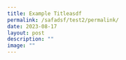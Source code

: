 ```yaml
---
title: Example Titleasdf
permalink: /safadsf/test2/permalink/
date: 2023-08-17
layout: post
description: ""
image: ""
---
```

